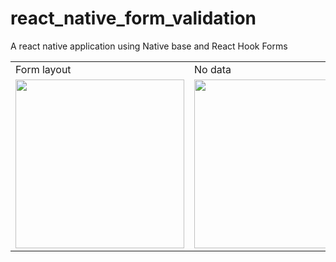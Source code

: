 # react_native_form_validation
A react native application using Native base and React  Hook Forms


<table>
  <tr>
    <td>Form layout</td>
    <td>No data</td>
    <td>Wrong password</td>
  </tr>
  <tr>
   <td><img src="https://user-images.githubusercontent.com/72607039/197677649-e49bb4e1-b25c-4448-8a24-9fd01f081db8.png" width=270 ></td>
   <td><img src="https://user-images.githubusercontent.com/72607039/197677655-1b82cf26-59fe-474d-a136-7bd1bb7ca871.png" width=270 ></td>
   <td><img src="https://user-images.githubusercontent.com/72607039/197677658-4ce1c91f-5d71-4c6d-b241-8fa419d58976.png" width=270 ></td>
  </tr>
 </table>
